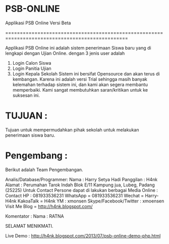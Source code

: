 PSB-ONLINE
==========

Applikasi PSB Online Versi Beta

================================================================================================

Applikasi PSB Online ini adalah sistem penerimaan Siswa baru yang di lengkapi dengan Ujian Online. dengan 3 jenis user adalah
1. Login Calon Siswa
2. Login Panitia Ujian
3. Login Kepala Sekolah
Sistem ini bersifat Opensource dan akan terus di kembangan. Karena ini adalah versi Trial sehingga masih banyak kelemahan
terhadap sistem ini, dan kami akan segera membantu memperbaiki. Kami sangat membutuhkan saran/kritikan untuk ke suksesan ini.

TUJUAN :
============================================================================================================
Tujuan untuk mempermudahkan pihak sekolah untuk melakukan penerimaan siswa baru. 

Pengembang :
============================================================================================================
Berikut adalah Team Pengembangan.

Analis/Database/Programmer:
Nama : Harry Setya Hadi
Panggilan : H4nk
Alamat : Perumahan Tarok Indah Blok E/11 Kampung jua, Lubeg, Padang (25225)
Untuk Contact Persone dapat di lakukan berbagai Media Online :
Contact HP : 081933536231
WhatsApp = 081933536231
Wechat = Harry-H4nk
KakoaTalk = H4nk
YM : xmonsen
Skype/Facebook/Twitter : xmoensen
Visit Me Blog = http://h4nk.blogspot.com/

Komentator :
Nama : RATNA

SELAMAT MENIKMATI.

Live Demo :
http://h4nk.blogspot.com/2013/07/psb-online-demo-php.html
